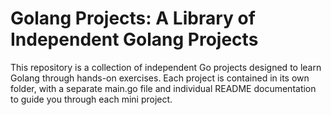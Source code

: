 # Golang Projects: A Library of Independent Golang Projects #

This repository is a collection of independent Go projects designed to learn Golang through hands-on exercises. Each project is contained in its own folder, with a separate main.go file and individual README documentation to guide you through each mini project.